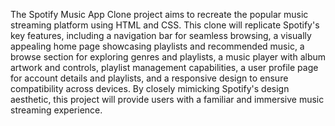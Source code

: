The Spotify Music App Clone project aims to recreate the popular music streaming platform using HTML and CSS. This clone will replicate Spotify's key features, including a navigation bar for seamless browsing, a visually appealing home page showcasing playlists and recommended music, a browse section for exploring genres and playlists, a music player with album artwork and controls, playlist management capabilities, a user profile page for account details and playlists, and a responsive design to ensure compatibility across devices. By closely mimicking Spotify's design aesthetic, this project will provide users with a familiar and immersive music streaming experience.